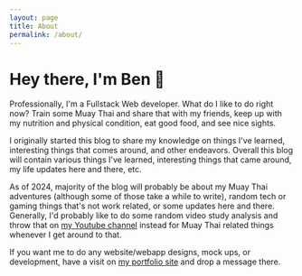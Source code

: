```yaml
---
layout: page
title: About
permalink: /about/
---
```


# Hey there, I'm Ben 👋

Professionally, I'm a Fullstack Web developer. What do I like to do right now? Train some Muay Thai and share that with my friends, keep up with my nutrition and physical condition, eat good food, and see nice sights.

I originally started this blog to share my knowledge on things I've learned, interesting things that comes around, and other endeavors. Overall this blog will contain various things I've learned, interesting things that came around, my life updates here and there, etc.

As of 2024, majority of the blog will probably be about my Muay Thai adventures (although some of those take a while to write), random tech or gaming things that's not work related, or some updates here and there. Generally, I'd probably like to do some random video study analysis and throw that on [my Youtube channel](https://www.youtube.com/@bennpham95) instead for Muay Thai related things whenever I get around to that.

If you want me to do any website/webapp designs, mock ups, or development, have a visit on [my portfolio site](https://bennpham.gitlab.io/#contact) and drop a message there.
